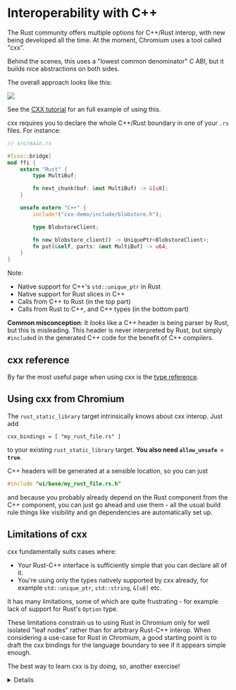 # Interoperability with C++

The Rust community offers multiple options for C++/Rust interop, with new
being developed all the time. At the moment, Chromium uses a tool called "cxx".

Behind the scenes, this uses a "lowest common denominator" C ABI, but it builds
nice abstractions on both sides.

The overall approach looks like this:

<img src="../android/interoperability/cpp/overview.svg">

See the [CXX tutorial][1] for an full example of using this.

cxx requires you to declare the whole C++/Rust boundary in one of your `.rs`
files. For instance:

```rust
// src/main.rs

#[cxx::bridge]
mod ffi {
    extern "Rust" {
        type MultiBuf;

        fn next_chunk(buf: &mut MultiBuf) -> &[u8];
    }

    unsafe extern "C++" {
        include!("cxx-demo/include/blobstore.h");

        type BlobstoreClient;

        fn new_blobstore_client() -> UniquePtr<BlobstoreClient>;
        fn put(&self, parts: &mut MultiBuf) -> u64;
    }
}
```

Note:
* Native support for C++'s `std::unique_ptr` in Rust
* Native support for Rust slices in C++
* Calls from C++ to Rust (in the top part)
* Calls from Rust to C++, and C++ types (in the bottom part)

**Common misconception**: It _looks_ like a C++ header is being parser by Rust,
but this is misleading. This header is never interpreted by Rust, but simply
`#include`d in the generated C++ code for the benefit of C++ compilers.

## cxx reference

By far the most useful page when using cxx is the [type reference][2].

## Using cxx from Chromium

The `rust_static_library` target intrinsically knows about cxx interop. Just add

```gn
cxx_bindings = [ "my_rust_file.rs" ]
```

to your existing `rust_static_library` target. **You also need
`allow_unsafe = true`**.

C++ headers will be generated at a sensible location, so you can just

```cpp
#include "ui/base/my_rust_file.rs.h"
```

and because you probably already depend on the Rust component from the C++
component, you can just go ahead and use them - all the usual build rule things
like visibility and gn dependencies are automatically set up.

## Limitations of cxx

cxx fundamentally suits cases where:

* Your Rust-C++ interface is sufficiently simple that you can declare all of it.
* You're using only the types natively supported by cxx already, for example
  `std::unique_ptr`, `std::string`, `&[u8]` etc.

It has many limitations, some of which are quite frustrating - for example
lack of support for Rust's `Option` type.

These limitations constrain us to using Rust in Chromium only for well isolated
"leaf nodes" rather than for arbitrary Rust-C++ interop. When considering
a use-case for Rust in Chromium, a good starting point is to draft the cxx
bindings for the language boundary to see if it appears simple enough.

The best way to learn cxx is by doing, so, another exercise!

<details>
Students may ask - why do we still need `allow_unsafe = true`?

The broad answer is that no C/C++ code is "safe" by the normal Rust standards.
Calling back and forth C/C++ from Rust may do arbitrary things to memory, and
compromise the safety of Rust's own data layouts. Presence of _too many_
`unsafe` keywords in C/C++ interop can harm the signal-to-noise ratio of
such a keyword, and is [controversial][3], but strictly, bringing any foreign
code into a Rust binary can cause unexpected behavior from Rust's perspective.

The narrow answer lies in the diagram at the top of this page - behind the
scenes, cxx generates Rust `unsafe` and `extern "C"` functions just like
we did manually in the previous section.
</details>

[1]: https://cxx.rs/tutorial.html
[2]: https://cxx.rs/bindings.html
[3]: https://steveklabnik.com/writing/the-cxx-debate